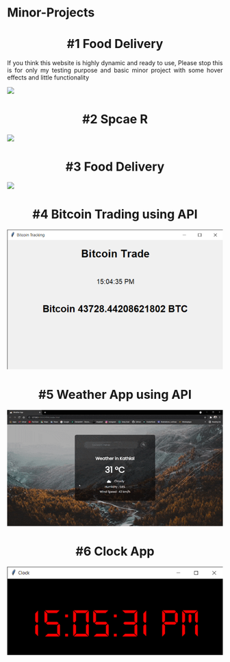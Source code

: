 # Minor-Projects

<h1 align = "center">#1 Food Delivery</h1>
<p align = "justify">If you think this website is highly dynamic and ready to use, Please stop this is for only my testing purpose and basic minor project with some hover effects and little functionality </p>

<img src="https://github.com/dsrathore1/Minor-Projects/blob/master/Food%20Delivery/Assets/GIFs/website%20view.gif">


<h1 align = "center">#2 Spcae R</h1>


<img src="https://github.com/dsrathore1/Minor-Projects/blob/master/SpaceR/Assets/Gifs/SpaceR.gif">


<h1 align = "center">#3 Food Delivery</h1>


<img src="https://github.com/dsrathore1/Minor-Projects/blob/master/Food%20Delivery/Assets/GIFs/website%20view.gif">


<h1 align = "center">#4 Bitcoin Trading using API</h1>


<div algin = "center">
<img src="https://github.com/dsrathore1/Minor-Projects/blob/master/Images/Bitcoin%20Tracking.png">
</div>

<h1 align = "center">#5 Weather App using API</h1>

<img lign = "center" src="https://github.com/dsrathore1/Minor-Projects/blob/master/Weather%20App/Assets/Gifs/Weather%20App%20-%20GIF.gif">


<div algin = "center">
<h1 align = "center">#6 Clock App</h1>

<img src="https://github.com/dsrathore1/Minor-Projects/blob/master/Images/Clock%20App.png"></div>
